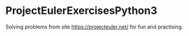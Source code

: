 # ProjectEulerExercisesPython3
Solving problems from site https://projecteuler.net/ for fun and practising.
